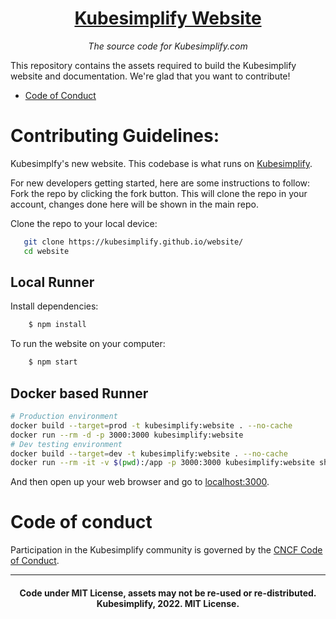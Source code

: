 <h1 align="center"><a href="https://kubesimplify.github.io/website/">Kubesimplify Website </a></h1>
<p align="center"><i>The source code for Kubesimplify.com</i></p>

This repository contains the assets required to build the Kubesimplify website and documentation. We're glad that you want to contribute! 

- [Code of Conduct](code-of-conduct.md)

<h1>Contributing Guidelines: </h1>

Kubesimplfy's new website. This codebase is what runs on [Kubesimplify](https://kubesimplify.github.io/website/). 

For new developers getting started, here are some instructions to follow:
Fork the repo by clicking the fork button. This will clone the repo in your account, changes done here will be shown in the main repo. 
 
Clone the repo to your local device: 
```bash
   git clone https://kubesimplify.github.io/website/ 
   cd website
```

## Local Runner
Install dependencies:
```bash
    $ npm install 
```
To run the website on your computer:
```bash
    $ npm start
```

## Docker based Runner
```sh
# Production environment
docker build --target=prod -t kubesimplify:website . --no-cache
docker run --rm -d -p 3000:3000 kubesimplify:website
# Dev testing environment
docker build --target=dev -t kubesimplify:website . --no-cache
docker run --rm -it -v $(pwd):/app -p 3000:3000 kubesimplify:website sh
```


And then open up your web browser and go to [localhost:3000](http://localhost:3000).

## <h1>Code of conduct</h1>
Participation in the Kubesimplify community is governed by the [CNCF Code of Conduct](https://github.com/cncf/foundation/blob/master/code-of-conduct.md).

---
<h4 align="center"> Code under MIT License, assets may not be re-used or re-distributed.
<br>
 Kubesimplify, 2022. MIT License.

[Docusaurus]: https://docusaurus.io/
[Kubesimplfy theme]: https://github.com/kubesimplify/branding
